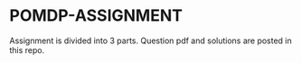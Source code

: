 # POMDP-ASSIGNMENT

Assignment is divided into 3 parts. Question pdf and solutions are posted in this repo.

